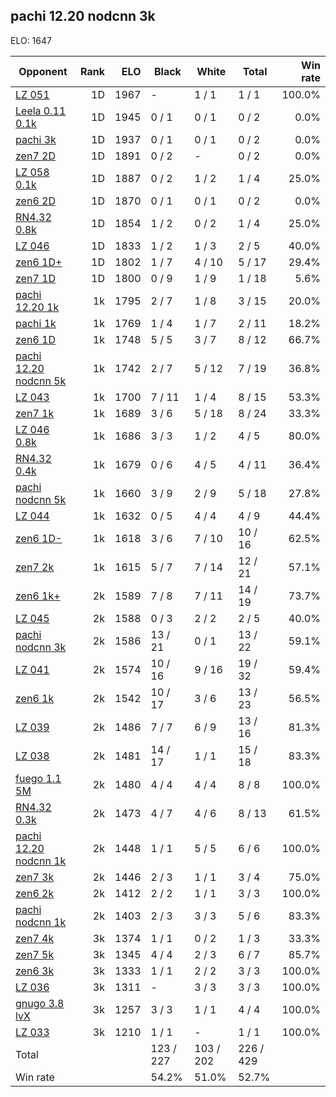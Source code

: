 ## pachi 12.20 nodcnn 3k ##

ELO: 1647

Opponent | Rank | ELO | Black | White | Total | Win rate
---------|-----:|----:|-------|-------|-------|-------:
[LZ 051](LZ%20051.md) | 1D | 1967 | - | 1 / 1 | 1 / 1 | 100.0%
[Leela 0.11 0.1k](Leela%200.11%200.1k.md) | 1D | 1945 | 0 / 1 | 0 / 1 | 0 / 2 | 0.0%
[pachi 3k](pachi%203k.md) | 1D | 1937 | 0 / 1 | 0 / 1 | 0 / 2 | 0.0%
[zen7 2D](zen7%202D.md) | 1D | 1891 | 0 / 2 | - | 0 / 2 | 0.0%
[LZ 058 0.1k](LZ%20058%200.1k.md) | 1D | 1887 | 0 / 2 | 1 / 2 | 1 / 4 | 25.0%
[zen6 2D](zen6%202D.md) | 1D | 1870 | 0 / 1 | 0 / 1 | 0 / 2 | 0.0%
[RN4.32 0.8k](RN4.32%200.8k.md) | 1D | 1854 | 1 / 2 | 0 / 2 | 1 / 4 | 25.0%
[LZ 046](LZ%20046.md) | 1D | 1833 | 1 / 2 | 1 / 3 | 2 / 5 | 40.0%
[zen6 1D+](zen6%201D+.md) | 1D | 1802 | 1 / 7 | 4 / 10 | 5 / 17 | 29.4%
[zen7 1D](zen7%201D.md) | 1D | 1800 | 0 / 9 | 1 / 9 | 1 / 18 | 5.6%
[pachi 12.20 1k](pachi%2012.20%201k.md) | 1k | 1795 | 2 / 7 | 1 / 8 | 3 / 15 | 20.0%
[pachi 1k](pachi%201k.md) | 1k | 1769 | 1 / 4 | 1 / 7 | 2 / 11 | 18.2%
[zen6 1D](zen6%201D.md) | 1k | 1748 | 5 / 5 | 3 / 7 | 8 / 12 | 66.7%
[pachi 12.20 nodcnn 5k](pachi%2012.20%20nodcnn%205k.md) | 1k | 1742 | 2 / 7 | 5 / 12 | 7 / 19 | 36.8%
[LZ 043](LZ%20043.md) | 1k | 1700 | 7 / 11 | 1 / 4 | 8 / 15 | 53.3%
[zen7 1k](zen7%201k.md) | 1k | 1689 | 3 / 6 | 5 / 18 | 8 / 24 | 33.3%
[LZ 046 0.8k](LZ%20046%200.8k.md) | 1k | 1686 | 3 / 3 | 1 / 2 | 4 / 5 | 80.0%
[RN4.32 0.4k](RN4.32%200.4k.md) | 1k | 1679 | 0 / 6 | 4 / 5 | 4 / 11 | 36.4%
[pachi nodcnn 5k](pachi%20nodcnn%205k.md) | 1k | 1660 | 3 / 9 | 2 / 9 | 5 / 18 | 27.8%
[LZ 044](LZ%20044.md) | 1k | 1632 | 0 / 5 | 4 / 4 | 4 / 9 | 44.4%
[zen6 1D-](zen6%201D-.md) | 1k | 1618 | 3 / 6 | 7 / 10 | 10 / 16 | 62.5%
[zen7 2k](zen7%202k.md) | 1k | 1615 | 5 / 7 | 7 / 14 | 12 / 21 | 57.1%
[zen6 1k+](zen6%201k+.md) | 2k | 1589 | 7 / 8 | 7 / 11 | 14 / 19 | 73.7%
[LZ 045](LZ%20045.md) | 2k | 1588 | 0 / 3 | 2 / 2 | 2 / 5 | 40.0%
[pachi nodcnn 3k](pachi%20nodcnn%203k.md) | 2k | 1586 | 13 / 21 | 0 / 1 | 13 / 22 | 59.1%
[LZ 041](LZ%20041.md) | 2k | 1574 | 10 / 16 | 9 / 16 | 19 / 32 | 59.4%
[zen6 1k](zen6%201k.md) | 2k | 1542 | 10 / 17 | 3 / 6 | 13 / 23 | 56.5%
[LZ 039](LZ%20039.md) | 2k | 1486 | 7 / 7 | 6 / 9 | 13 / 16 | 81.3%
[LZ 038](LZ%20038.md) | 2k | 1481 | 14 / 17 | 1 / 1 | 15 / 18 | 83.3%
[fuego 1.1 5M](fuego%201.1%205M.md) | 2k | 1480 | 4 / 4 | 4 / 4 | 8 / 8 | 100.0%
[RN4.32 0.3k](RN4.32%200.3k.md) | 2k | 1473 | 4 / 7 | 4 / 6 | 8 / 13 | 61.5%
[pachi 12.20 nodcnn 1k](pachi%2012.20%20nodcnn%201k.md) | 2k | 1448 | 1 / 1 | 5 / 5 | 6 / 6 | 100.0%
[zen7 3k](zen7%203k.md) | 2k | 1446 | 2 / 3 | 1 / 1 | 3 / 4 | 75.0%
[zen6 2k](zen6%202k.md) | 2k | 1412 | 2 / 2 | 1 / 1 | 3 / 3 | 100.0%
[pachi nodcnn 1k](pachi%20nodcnn%201k.md) | 2k | 1403 | 2 / 3 | 3 / 3 | 5 / 6 | 83.3%
[zen7 4k](zen7%204k.md) | 3k | 1374 | 1 / 1 | 0 / 2 | 1 / 3 | 33.3%
[zen7 5k](zen7%205k.md) | 3k | 1345 | 4 / 4 | 2 / 3 | 6 / 7 | 85.7%
[zen6 3k](zen6%203k.md) | 3k | 1333 | 1 / 1 | 2 / 2 | 3 / 3 | 100.0%
[LZ 036](LZ%20036.md) | 3k | 1311 | - | 3 / 3 | 3 / 3 | 100.0%
[gnugo 3.8 lvX](gnugo%203.8%20lvX.md) | 3k | 1257 | 3 / 3 | 1 / 1 | 4 / 4 | 100.0%
[LZ 033](LZ%20033.md) | 3k | 1210 | 1 / 1 | - | 1 / 1 | 100.0%
Total | | | 123 / 227 | 103 / 202 | 226 / 429 | 
Win rate| | | 54.2% | 51.0% | 52.7% | 
